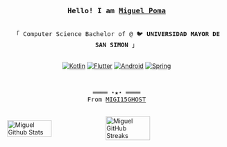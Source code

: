 <h3 align="center"><samp>Hello! I am <b><a rel="nofollow noopener noreferrer" target="_blank" href="https://kevincui.dev">Miguel Poma </a></b></samp></h3>
<p align="center"><br>
  <samp>
    「 Computer Science Bachelor of @ 🐦 <b>UNIVERSIDAD MAYOR DE SAN SIMON </b> 」<br>
   </samp>
</p>
<p align="center">
     <br>
      <a href="#" target="_blank"><img alt="Kotlin" src="https://img.shields.io/badge/Kotlin-7F52FF?style=for-the-badge&logo=Kotlin&logoColor=white"></a>
      <a href="#" target="_blank"><img alt="Flutter" src="https://img.shields.io/badge/Flutter-02569B?style=for-the-badge&logo=flutter&logoColor=white"></a>
      <a href="#" target="_blank"><img alt="Android" src="https://img.shields.io/badge/Android-3DDC84?style=for-the-badge&logo=android&logoColor=white"></a>
      <a href="#" target="_blank"><img alt="Spring" src="https://img.shields.io/badge/spring-%236DB33F.svg?style=for-the-badge&logo=spring&logoColor=white"></a>
     
  <br>
  </p>
</details>
<br>
<samp>
  <p align="center">
    ════ ⋆★⋆ ════<br>
    From <a href="https://github.com/migi15ghost">MIGI15GHOST</a>
  </p>
</samp>

<br />
<div style="display: flex; align-items: center;">
<img width="45%" src="https://github-readme-stats.vercel.app/api?username=migi15ghost&show_icons=true&count_private=true&hide_title=false&theme=dracula" alt="Miguel Github Stats" />

<img width="45%" src="https://github-readme-streak-stats.herokuapp.com?user=migi15ghost&theme=dracula&date_format=M%20j%5B%2C%20Y%5D" alt="Miguel GitHub Streaks" />
</div>
